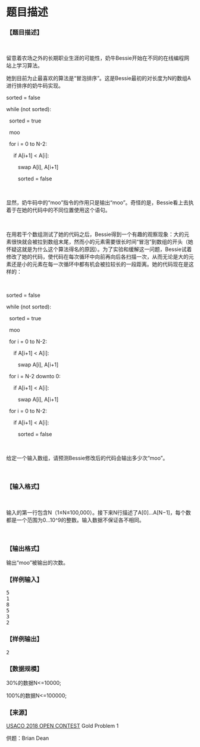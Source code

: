 # 题目描述


<h3>
【题目描述】
</h3>
<p>
<br/>
</p>
<p>
留意着农场之外的长期职业生涯的可能性，奶牛Bessie开始在不同的在线编程网站上学习算法。
</p>
<p>
她到目前为止最喜欢的算法是“冒泡排序”。这是Bessie最初的对长度为N的数组A进行排序的奶牛码实现。
</p>
<p>
sorted = false
</p>
<p>
while (not sorted):
</p>
<p>
  sorted = true
</p>
<p>
  moo
</p>
<p>
  for i = 0 to N-2:
</p>
<p>
     if A[i+1] &lt; A[i]:
</p>
<p>
        swap A[i], A[i+1]
</p>
<p>
        sorted = false
</p>
<p>
<br/>
</p>
<p>
显然，奶牛码中的“moo”指令的作用只是输出“moo”。奇怪的是，Bessie看上去执着于在她的代码中的不同位置使用这个语句。
</p>
<p>
<br/>
</p>
<p>
在用若干个数组测试了她的代码之后，Bessie得到一个有趣的观察现象：大的元素很快就会被拉到数组末尾，然而小的元素需要很长时间“冒泡”到数组的开头（她怀疑这就是为什么这个算法得名的原因）。为了实验和缓解这一问题，Bessie试着修改了她的代码，使代码在每次循环中向前再向后各扫描一次，从而无论是大的元素还是小的元素在每一次循环中都有机会被拉较长的一段距离。她的代码现在是这样的：
</p>
<p>
<br/>
</p>
<p>
sorted = false
</p>
<p>
while (not sorted):
</p>
<p>
  sorted = true
</p>
<p>
  moo
</p>
<p>
  for i = 0 to N-2:
</p>
<p>
     if A[i+1] &lt; A[i]:
</p>
<p>
        swap A[i], A[i+1]
</p>
<p>
  for i = N-2 downto 0:
</p>
<p>
     if A[i+1] &lt; A[i]:
</p>
<p>
        swap A[i], A[i+1]
</p>
<p>
  for i = 0 to N-2:
</p>
<p>
     if A[i+1] &lt; A[i]:
</p>
<p>
        sorted = false
</p>
<p>
<br/>
</p>
<p>
给定一个输入数组，请预测Bessie修改后的代码会输出多少次“moo”。
</p>
<p>
<br/>
</p>
<h3>
【输入格式】
</h3>
<p>
<br/>
</p>
<p>
输入的第一行包含N（1≤N≤100,000）。接下来N行描述了A[0]…A[N−1]，每个数都是一个范围为0…10^9的整数。输入数据不保证各不相同。
</p>
<p>
<br/>
</p>
<h3>
【输出格式】
</h3>
<p>
输出“moo”被输出的次数。
</p>
<h3>
【样例输入】
</h3>
<pre>5
1
8
5
3
2
</pre>
<h3>
【样例输出】
</h3>
<pre>2
</pre>
<h3>
【数据规模】
</h3>
<p>
30%的数据N&lt;=10000;
</p>
<p>
100%的数据N&lt;=100000;
</p>
<h3>
【来源】
</h3>
<p>
<a href="http://www.usaco.org/index.php?page=open18results" target="_blank">USACO 2018 OPEN CONTEST</a> Gold Problem 1
</p>
<p>
供题：Brian Dean
</p>
